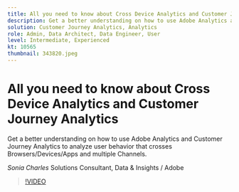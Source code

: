 ```yaml
---
title: All you need to know about Cross Device Analytics and Customer Journey Analytics
description: Get a better understanding on how to use Adobe Analytics and Customer Journey Analytics to analyze user behavior that crosses Browsers/Devices/Apps and multiple Channels.
solution: Customer Journey Analytics, Analytics
role: Admin, Data Architect, Data Engineer, User
level: Intermediate, Experienced
kt: 10565
thumbnail: 343820.jpeg
---
```

# All you need to know about Cross Device Analytics and Customer Journey Analytics

Get a better understanding on how to use Adobe Analytics and Customer Journey Analytics to analyze user behavior that crosses Browsers/Devices/Apps and multiple Channels.

*Sonia Charles* Solutions Consultant, Data & Insights / Adobe

>[!VIDEO](https://video.tv.adobe.com/v/343820/?quality=12&learn=on)
